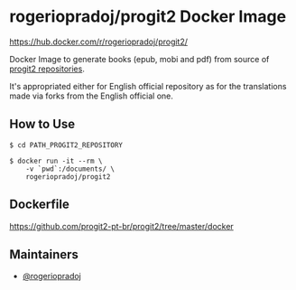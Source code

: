 # rogeriopradoj/progit2 Docker Image

<https://hub.docker.com/r/rogeriopradoj/progit2/>

Docker Image to generate books (epub, mobi and pdf) from source of [progit2 repositories](https://github.com/progit/progit2).

It's appropriated either for English official repository as for the translations made via forks from the English official one.

## How to Use

```
$ cd PATH_PROGIT2_REPOSITORY

$ docker run -it --rm \
    -v `pwd`:/documents/ \
    rogeriopradoj/progit2
```

## Dockerfile

<https://github.com/progit2-pt-br/progit2/tree/master/docker>

## Maintainers

- [@rogeriopradoj](https://github.com/rogeriopradoj)
